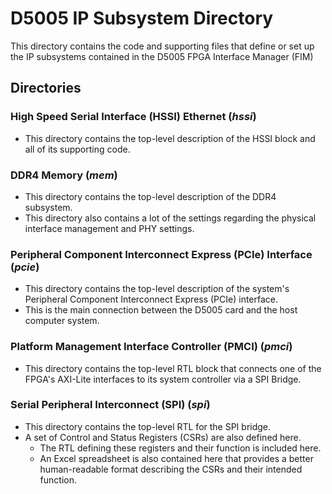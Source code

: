 # D5005 IP Subsystem Directory

This directory contains the code and supporting files that define or set up the IP subsystems contained in the D5005 FPGA Interface Manager (FIM)

## Directories

### High Speed Serial Interface (HSSI) Ethernet (***hssi***)
   - This directory contains the top-level description of the HSSI block and all of its supporting code.

### DDR4 Memory (***mem***)
   - This directory contains the top-level description of the DDR4 subsystem.
   - This directory also contains a lot of the settings regarding the physical interface management and PHY settings.

### Peripheral Component Interconnect Express (PCIe) Interface (***pcie***)
   - This directory contains the top-level description of the system's Peripheral Component Interconnect Express (PCIe) interface.
   - This is the main connection between the D5005 card and the host computer system.

### Platform Management Interface Controller (PMCI) (***pmci***)
   - This directory contains the top-level RTL block that connects one of the FPGA's AXI-Lite interfaces to its system controller via a SPI Bridge.

### Serial Peripheral Interconnect (SPI) (***spi***)
   - This directory contains the top-level RTL for the SPI bridge.
   - A set of Control and Status Registers (CSRs) are also defined here.
      - The RTL defining these registers and their function is included here.
      - An Excel spreadsheet is also contained here that provides a better human-readable format describing the CSRs and their intended function.
